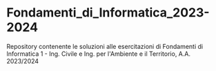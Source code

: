 # Fondamenti_di_Informatica_2023-2024
Repository contenente le soluzioni alle esercitazioni di Fondamenti di Informatica 1 - Ing. Civile e Ing. per l'Ambiente e il Territorio, A.A. 2023/2024
